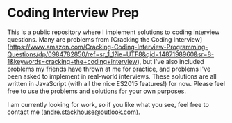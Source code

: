 # Coding Interview Prep
This is a public repository where I implement solutions to coding interview questions. Many are problems from [Cracking the Coding Interview] (https://www.amazon.com/Cracking-Coding-Interview-Programming-Questions/dp/0984782850/ref=sr_1_1?ie=UTF8&qid=1487198960&sr=8-1&keywords=cracking+the+coding+interview), but I've also included problems my friends have thrown at me for practice, and problems I've been asked to implement in real-world interviews. These solutions are all written in JavaScript (with all the nice ES2015 features!) for now. Please feel free to use the problems and solutions for your own purposes.

I am currently looking for work, so if you like what you see, feel free to contact me (andre.stackhouse@outlook.com).
